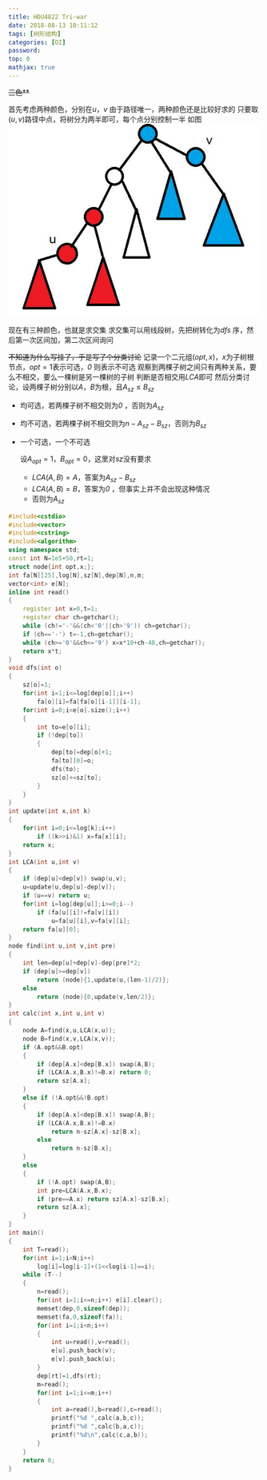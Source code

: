 ```yaml
---
title: HDU4822 Tri-war
date: 2018-08-13 10:11:12
tags: [树形结构]
categories: [OI]
password:
top: 0
mathjax: true
---
```

~~三色**~~

首先考虑两种颜色，分别在*u*，*v*
由于路径唯一，两种颜色还是比较好求的
只要取$\left ( u,v \right )$路径中点，将树分为两半即可，每个点分别控制一半
如图
![double](HDU4822-Tri-war/double.jpg)

现在有三种颜色，也就是求交集
求交集可以用线段树，先把树转化为*dfs* 序，然后第一次区间加，第二次区间询问

~~不知道为什么写挂了，于是写了个分类讨论~~
记录一个二元组$\left ( opt,x \right )$，$x$为子树根节点，$opt=1$表示可选，*0* 则表示不可选
观察到两棵子树之间只有两种关系，要么不相交，要么一棵树是另一棵树的子树
判断是否相交用$LCA$即可
然后分类讨论，设两棵子树分别以$A$，$B$为根，且$A_{sz}\leq B_{sz}$
- 均可选，若两棵子树不相交则为*0* ，否则为$A_{sz}$
- 均不可选，若两棵子树不相交则为$n-A_{sz}-B_{sz}$，否则为$B_{sz}$
- 一个可选，一个不可选

  设$A_{opt}=1$，$B_{opt}=0$，这里对$sz$没有要求
  - $LCA\left ( A,B \right )=A$，答案为$A_{sz}-B_{sz}$
  - $LCA\left ( A,B \right )=B$，答案为*0* ，但事实上并不会出现这种情况
  - 否则为$A_{sz}$

<!--more-->
```c++
#include<cstdio>
#include<vector>
#include<cstring>
#include<algorithm>
using namespace std;
const int N=1e5+50,rt=1;
struct node{int opt,x;};
int fa[N][25],log[N],sz[N],dep[N],n,m;
vector<int> e[N];
inline int read()
{
    register int x=0,t=1;
    register char ch=getchar();
    while (ch!='-'&&(ch<'0'||ch>'9')) ch=getchar();
    if (ch=='-') t=-1,ch=getchar();
    while (ch>='0'&&ch<='9') x=x*10+ch-48,ch=getchar();
    return x*t;
}
void dfs(int o)
{
    sz[o]=1;
    for(int i=1;i<=log[dep[o]];i++)
        fa[o][i]=fa[fa[o][i-1]][i-1];
    for(int i=0;i<e[o].size();i++)
    {
        int to=e[o][i];
        if (!dep[to])
        {
            dep[to]=dep[o]+1;
            fa[to][0]=o;
            dfs(to);
            sz[o]+=sz[to];
        }
    }
}
int update(int x,int k)
{
    for(int i=0;i<=log[k];i++)
        if ((k>>i)&1) x=fa[x][i];
    return x;
}
int LCA(int u,int v)
{
    if (dep[u]<dep[v]) swap(u,v);
    u=update(u,dep[u]-dep[v]);
    if (u==v) return u;
    for(int i=log[dep[u]];i>=0;i--)
        if (fa[u][i]!=fa[v][i])
            u=fa[u][i],v=fa[v][i];
    return fa[u][0];
}
node find(int u,int v,int pre)
{
    int len=dep[u]+dep[v]-dep[pre]*2;
    if (dep[u]>=dep[v])
        return (node){1,update(u,(len-1)/2)};
    else
        return (node){0,update(v,len/2)};
}
int calc(int x,int u,int v)
{
    node A=find(x,u,LCA(x,u));
    node B=find(x,v,LCA(x,v));
    if (A.opt&&B.opt)
    {
        if (dep[A.x]<dep[B.x]) swap(A,B);
        if (LCA(A.x,B.x)!=B.x) return 0;
        return sz[A.x];
    }
    else if (!A.opt&&!B.opt)
    {
        if (dep[A.x]<dep[B.x]) swap(A,B);
        if (LCA(A.x,B.x)!=B.x)
            return n-sz[A.x]-sz[B.x];
        else
            return n-sz[B.x];
    }
    else
    {
        if (!A.opt) swap(A,B);
        int pre=LCA(A.x,B.x);
        if (pre==A.x) return sz[A.x]-sz[B.x];
        return sz[A.x]; 
    }
}
int main()
{
    int T=read();
    for(int i=1;i<N;i++)
        log[i]=log[i-1]+(1<<log[i-1]==i);
    while (T--)
    {
        n=read();
        for(int i=1;i<=n;i++) e[i].clear();
        memset(dep,0,sizeof(dep));
        memset(fa,0,sizeof(fa));
        for(int i=1;i<n;i++)
        {
            int u=read(),v=read();
            e[u].push_back(v);
            e[v].push_back(u);
        }
        dep[rt]=1,dfs(rt);
        m=read();
        for(int i=1;i<=m;i++)
        {
            int a=read(),b=read(),c=read();
            printf("%d ",calc(a,b,c));
            printf("%d ",calc(b,a,c));
            printf("%d\n",calc(c,a,b));
        }
    }
    return 0;
}
```


